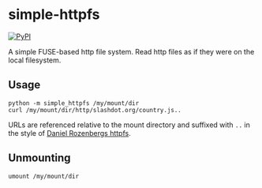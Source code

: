 # simple-httpfs

[![PyPI](https://img.shields.io/pypi/v/simple-httpfs.svg?logo=python&logoColor=white)](https://pypi.org/project/simple-httpfs/)

A simple FUSE-based http file system. Read http files as if they were on
the local filesystem.

## Usage

```
python -m simple_httpfs /my/mount/dir
curl /my/mount/dir/http/slashdot.org/country.js..
```

URLs are referenced relative to the mount directory and suffixed with `..` in
the style of [Daniel Rozenbergs
httpfs](https://github.com/danielrozenberg/httpfs).

## Unmounting

```
umount /my/mount/dir
```
